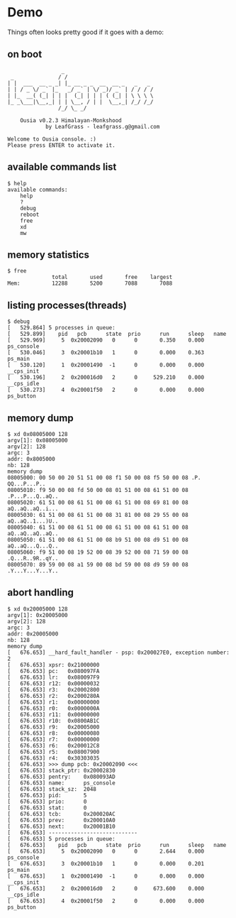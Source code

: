 # Demo
Things often looks pretty good if it goes with a demo:

## on boot

	                 _
	 _              / /
	| |  ___  __ _ _| |_ __ _ _  __  __ _   _   _
	| | / _ \/ _` |_   _/ _` | \/ _)/ _` | / / / /
	| |_  __( (_| | | |  (_| | | | ( (_| | \ \ \ \
	|_ _\___|\__,_| | | \__, / | |  \__,_| /_/ /_/
	                /_/ \_ _/

	    Ousia v0.2.3 Himalayan-Monkshood
	            by LeafGrass - leafgrass.g@gmail.com

	Welcome to Ousia console. :)
	Please press ENTER to activate it.

## available commands list
	$ help
	available commands:
	    help
	    ?
	    debug
	    reboot
	    free
	    xd
	    mw

## memory statistics
	$ free
	              total       used       free    largest
	Mem:          12288       5200       7088       7088

## listing processes(threads)
	$ debug
	[   529.864] 5 processes in queue:
	[   529.899]    pid   pcb      state  prio      run      sleep   name
	[   529.969]     5  0x20002090   0      0       0.350    0.000   ps_console
	[   530.046]     3  0x20001b10   1      0       0.000    0.363   ps_main
	[   530.120]     1  0x20001490  -1      0       0.000    0.000   __cps_init
	[   530.196]     2  0x200016d0   2      0     529.210    0.000   __cps_idle
	[   530.273]     4  0x20001f50   2      0       0.000    0.000   ps_button

## memory dump
	$ xd 0x08005000 128
	argv[1]: 0x08005000
	argv[2]: 128
	argc: 3
	addr: 0x8005000
	nb: 128
	memory dump
	08005000: 00 50 00 20 51 51 00 08 f1 50 00 08 f5 50 00 08 .P. QQ...P...P..
	08005010: f9 50 00 08 fd 50 00 08 01 51 00 08 61 51 00 08 .P...P...Q..aQ..
	08005020: 61 51 00 08 61 51 00 08 61 51 00 08 69 81 00 08 aQ..aQ..aQ..i...
	08005030: 61 51 00 08 61 51 00 08 31 81 00 08 29 55 00 08 aQ..aQ..1...)U..
	08005040: 61 51 00 08 61 51 00 08 61 51 00 08 61 51 00 08 aQ..aQ..aQ..aQ..
	08005050: 61 51 00 08 61 51 00 08 b9 51 00 08 d9 51 00 08 aQ..aQ...Q...Q..
	08005060: f9 51 00 08 19 52 00 08 39 52 00 08 71 59 00 08 .Q...R..9R..qY..
	08005070: 89 59 00 08 a1 59 00 08 bd 59 00 08 d9 59 00 08 .Y...Y...Y...Y..

## abort handling
	$ xd 0x20005000 128
	argv[1]: 0x20005000
	argv[2]: 128
	argc: 3
	addr: 0x20005000
	nb: 128
	memory dump
	[   676.653] __hard_fault_handler - psp: 0x200027E0, exception number: 2
	[   676.653] xpsr: 0x21000000
	[   676.653] pc:   0x080097FA
	[   676.653] lr:   0x080097F9
	[   676.653] r12:  0x00000032
	[   676.653] r3:   0x20002800
	[   676.653] r2:   0x2000280A
	[   676.653] r1:   0x00000000
	[   676.653] r0:   0x0000000A
	[   676.653] r11:  0x00000000
	[   676.653] r10:  0x0800AB1C
	[   676.653] r9:   0x20005000
	[   676.653] r8:   0x00000080
	[   676.653] r7:   0x00000000
	[   676.653] r6:   0x200012C8
	[   676.653] r5:   0x08007900
	[   676.653] r4:   0x30303035
	[   676.653] >>> dump pcb: 0x20002090 <<<
	[   676.653] stack_ptr: 0x20002830
	[   676.653] pentry:    0x080093AD
	[   676.653] name:      ps_console
	[   676.653] stack_sz:  2048
	[   676.653] pid:       5
	[   676.653] prio:      0
	[   676.653] stat:      0
	[   676.653] tcb:       0x200020AC
	[   676.653] prev:      0x200010A0
	[   676.653] next:      0x20001B10
	[   676.653] ----------------------------
	[   676.653] 5 processes in queue:
	[   676.653]    pid   pcb      state  prio      run      sleep   name
	[   676.653]     5  0x20002090   0      0       2.644    0.000   ps_console
	[   676.653]     3  0x20001b10   1      0       0.000    0.201   ps_main
	[   676.653]     1  0x20001490  -1      0       0.000    0.000   __cps_init
	[   676.653]     2  0x200016d0   2      0     673.600    0.000   __cps_idle
	[   676.653]     4  0x20001f50   2      0       0.000    0.000   ps_button
